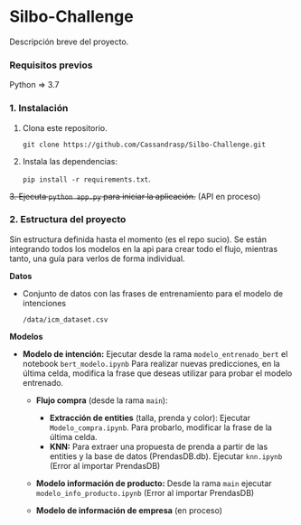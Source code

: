 # Silbo-Challenge

Descripción breve del proyecto.

### **Requisitos previos**
Python => 3.7


### **1. Instalación**
1. Clona este repositorio.

	`git clone https://github.com/Cassandrasp/Silbo-Challenge.git`
	
2. Instala las dependencias: 

	`pip install -r requirements.txt`.

~~3. Ejecuta `python app.py` para iniciar la aplicación.~~ (API en proceso)

### **2. Estructura del proyecto** 
Sin estructura definida hasta el momento (es el repo sucio). Se están integrando todos los modelos en la api para crear todo el flujo, mientras tanto, una guía para verlos de forma individual. 

**Datos**
-	Conjunto de datos con las frases de entrenamiento para el modelo de intenciones

	`/data/icm_dataset.csv`

**Modelos**
- **Modelo de intención:** Ejecutar desde la rama `modelo_entrenado_bert` el notebook `bert_modelo.ipynb`
	Para realizar nuevas predicciones, en la última celda, modifica la frase que deseas utilizar para probar el modelo entrenado.

	- **Flujo compra** (desde la rama `main`):
		- **Extracción de entities** (talla, prenda y color): Ejecutar `Modelo_compra.ipynb`. Para probarlo, modificar la frase de la última celda.
		- **KNN:** Para extraer una propuesta de prenda a partir de las entities y la base de datos (PrendasDB.db). Ejecutar `knn.ipynb` (Error al importar PrendasDB)

	- **Modelo información de producto:** Desde la rama `main` ejecutar `modelo_info_producto.ipynb` (Error al importar PrendasDB)

	- **Modelo de información de empresa** (en proceso)
